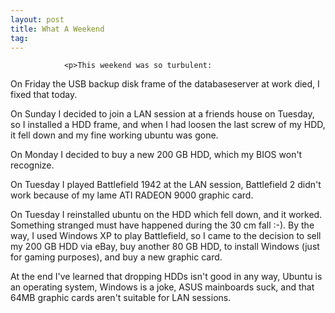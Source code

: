 ```yaml
---
layout: post
title: What A Weekend
tag: 
---
```



                <p>This weekend was so turbulent:
On Friday the USB backup disk frame of the databaseserver at work died, I fixed that today.</p>
<p>On Sunday I decided to join a LAN session at a friends house on Tuesday, so I installed a HDD frame, and when I had loosen the last screw of my HDD, it fell down and my fine working ubuntu was gone.</p>
<p>On Monday I decided to buy a new 200 GB HDD, which my BIOS won't recognize.</p>
<p>On Tuesday I played Battlefield 1942 at the LAN session, Battlefield 2 didn't work because of my lame ATI RADEON 9000 graphic card.</p>
<p>On Tuesday I reinstalled ubuntu on the HDD which fell down, and it worked. Something stranged must have happened during the 30 cm fall :-).
By the way, I used Windows XP to play Battlefield, so I came to the decision to sell my 200 GB HDD via eBay, buy another 80 GB HDD, to install Windows (just for gaming purposes), and buy a new graphic card.</p>
<p>At the end I've learned that dropping HDDs isn't good in any way, Ubuntu is an operating system, Windows is a joke, ASUS mainboards suck, and that 64MB graphic cards aren't suitable for LAN sessions.</p>
            
